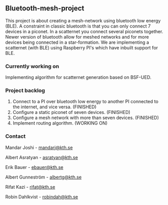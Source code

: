## Bluetooth-mesh-project

This project is about creating a mesh-network using bluetooth low energy (BLE). A constraint in classic bluetooth is that you can only connect 7 devices in a piconet. In a scatternet you connect several piconets together.  Newer version of bluetooth allow for meshed networks and for more devices being connected in a star-formation. We are implementing a scatternet (with BLE) using Raspberry PI's which have inbuilt support for BLE. 

### Currently working on

Implementing algorithm for scatternet generation based on BSF-UED.

### Project backlog
1. Connect to a PI over bluetooth low energy to another PI connected to the internet, and vice versa. (FINISHED)
2. Configure a static piconet of seven devices. (FINISHED)
3. Configure a mesh network with more than seven devices. (FINISHED)
4. Implement routing algorithm. (WORKING ON)

### Contact
Mandar Joshi - mandarj@kth.se

Albert Asratyan - asratyan@kth.se

Erik Bauer - ebauer@kth.se

Albert Gunneström - albertg@kth.se

Rifat Kazi - rifat@kth.se

Robin Dahlkvist - robindah@kth.se
